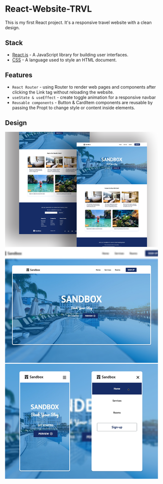 # React-Website-TRVL

This is my first React project. It's a responsive travel website with a clean design.

## Stack
- [React.js](https://reactjs.org/) - A JavaScript library for building user interfaces.
- [CSS](https://www.w3schools.com/css/) - A language used to style an HTML document. 

## Features
- `React Router` - using Router to render web pages and components after clicking the Link tag without reloading the website.
- `useState & useEffect` - create toggle animation for a responsive navbar 
- `Reusable components` - Button & CardItem components are reusable by passing the Propt to change style or content inside elements.

## Design
![Full-Design](public/design/3.png)
![Hero-Section](public/design/1.png)
![Mobile-Design](public/design/2.png)